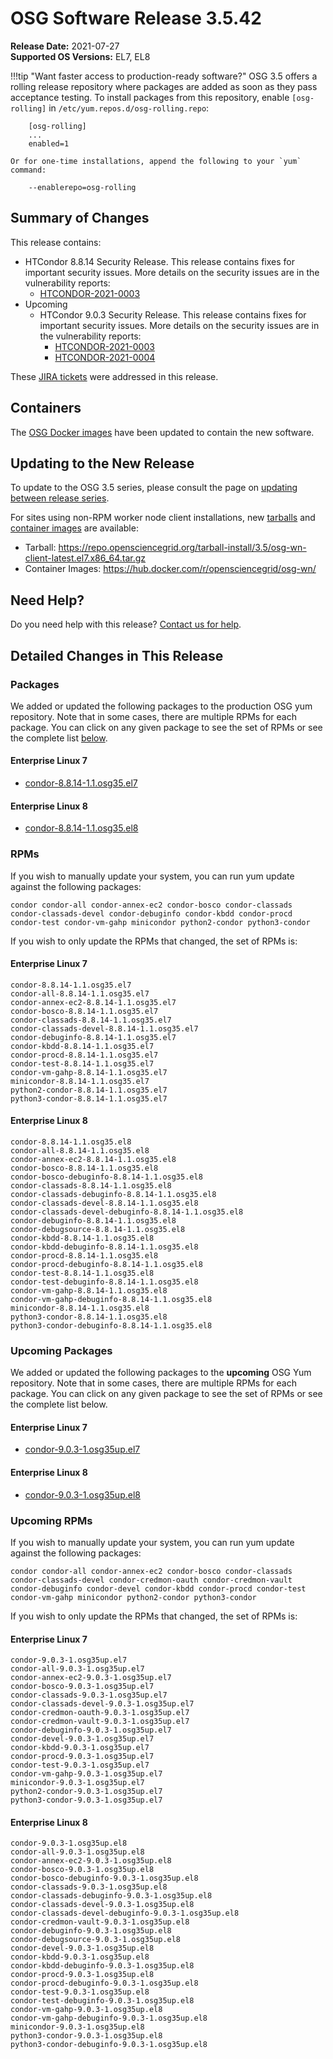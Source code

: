 OSG Software Release 3.5.42
===========================

**Release Date:** 2021-07-27  
**Supported OS Versions:** EL7, EL8

!!!tip "Want faster access to production-ready software?"
    OSG 3.5 offers a rolling release repository where packages are added as soon as they pass acceptance testing.
    To install packages from this repository, enable `[osg-rolling]` in `/etc/yum.repos.d/osg-rolling.repo`:

        [osg-rolling]
        ...
        enabled=1

    Or for one-time installations, append the following to your `yum` command:

        --enablerepo=osg-rolling

Summary of Changes
------------------

This release contains:

-   HTCondor 8.8.14 Security Release. This release contains fixes for important security issues. More details on the security issues are in the vulnerability reports:
    -   [HTCONDOR-2021-0003](http://htcondor.org/security/vulnerabilities/HTCONDOR-2021-0003.html)
-   Upcoming
    -   HTCondor 9.0.3 Security Release. This release contains fixes for important security issues. More details on the security issues are in the vulnerability reports:
        -   [HTCONDOR-2021-0003](http://htcondor.org/security/vulnerabilities/HTCONDOR-2021-0003.html)
        -   [HTCONDOR-2021-0004](http://htcondor.org/security/vulnerabilities/HTCONDOR-2021-0004.html)

These
[JIRA tickets](https://opensciencegrid.atlassian.net/issues/?jql=project%20%3D%20SOFTWARE%20AND%20fixVersion%20in%20(3.5.42%2C3.5.42-upcoming)%20ORDER%20BY%20priority%20DESC%2C%20key%20DESC)
were addressed in this release.

Containers
----------

The [OSG Docker images](https://hub.docker.com/u/opensciencegrid/) have been updated to contain the new software.

Updating to the New Release
---------------------------

To update to the OSG 3.5 series, please consult the page on
[updating between release series](../updating-to-osg-35.md).

For sites using non-RPM worker node client installations, new [tarballs](../../worker-node/install-wn-tarball.md) and
[container images](../../worker-node/using-wn-containers.md) are available:

- Tarball: <https://repo.opensciencegrid.org/tarball-install/3.5/osg-wn-client-latest.el7.x86_64.tar.gz>
- Container Images: <https://hub.docker.com/r/opensciencegrid/osg-wn/>

Need Help?
----------

Do you need help with this release? [Contact us for help](../../common/help.md).

Detailed Changes in This Release
--------------------------------

### Packages

We added or updated the following packages to the production OSG yum repository.
Note that in some cases, there are multiple RPMs for each package.
You can click on any given package to see the set of RPMs or see the complete list [below](#rpms).

#### Enterprise Linux 7

-   [condor-8.8.14-1.1.osg35.el7](https://koji.chtc.wisc.edu/koji/search?match=glob&type=build&terms=condor-8.8.14-1.1.osg35.el7)

#### Enterprise Linux 8

-   [condor-8.8.14-1.1.osg35.el8](https://koji.chtc.wisc.edu/koji/search?match=glob&type=build&terms=condor-8.8.14-1.1.osg35.el8)

### RPMs

If you wish to manually update your system, you can run yum update against the following packages:

    condor condor-all condor-annex-ec2 condor-bosco condor-classads condor-classads-devel condor-debuginfo condor-kbdd condor-procd condor-test condor-vm-gahp minicondor python2-condor python3-condor 

If you wish to only update the RPMs that changed, the set of RPMs is:

#### Enterprise Linux 7

``` file
condor-8.8.14-1.1.osg35.el7
condor-all-8.8.14-1.1.osg35.el7
condor-annex-ec2-8.8.14-1.1.osg35.el7
condor-bosco-8.8.14-1.1.osg35.el7
condor-classads-8.8.14-1.1.osg35.el7
condor-classads-devel-8.8.14-1.1.osg35.el7
condor-debuginfo-8.8.14-1.1.osg35.el7
condor-kbdd-8.8.14-1.1.osg35.el7
condor-procd-8.8.14-1.1.osg35.el7
condor-test-8.8.14-1.1.osg35.el7
condor-vm-gahp-8.8.14-1.1.osg35.el7
minicondor-8.8.14-1.1.osg35.el7
python2-condor-8.8.14-1.1.osg35.el7
python3-condor-8.8.14-1.1.osg35.el7
```

#### Enterprise Linux 8

``` file
condor-8.8.14-1.1.osg35.el8
condor-all-8.8.14-1.1.osg35.el8
condor-annex-ec2-8.8.14-1.1.osg35.el8
condor-bosco-8.8.14-1.1.osg35.el8
condor-bosco-debuginfo-8.8.14-1.1.osg35.el8
condor-classads-8.8.14-1.1.osg35.el8
condor-classads-debuginfo-8.8.14-1.1.osg35.el8
condor-classads-devel-8.8.14-1.1.osg35.el8
condor-classads-devel-debuginfo-8.8.14-1.1.osg35.el8
condor-debuginfo-8.8.14-1.1.osg35.el8
condor-debugsource-8.8.14-1.1.osg35.el8
condor-kbdd-8.8.14-1.1.osg35.el8
condor-kbdd-debuginfo-8.8.14-1.1.osg35.el8
condor-procd-8.8.14-1.1.osg35.el8
condor-procd-debuginfo-8.8.14-1.1.osg35.el8
condor-test-8.8.14-1.1.osg35.el8
condor-test-debuginfo-8.8.14-1.1.osg35.el8
condor-vm-gahp-8.8.14-1.1.osg35.el8
condor-vm-gahp-debuginfo-8.8.14-1.1.osg35.el8
minicondor-8.8.14-1.1.osg35.el8
python3-condor-8.8.14-1.1.osg35.el8
python3-condor-debuginfo-8.8.14-1.1.osg35.el8
```

### Upcoming Packages

We added or updated the following packages to the **upcoming** OSG Yum repository.
Note that in some cases, there are multiple RPMs for each package.
You can click on any given package to see the set of RPMs or see the complete list below.

#### Enterprise Linux 7

-   [condor-9.0.3-1.osg35up.el7](https://koji.chtc.wisc.edu/koji/search?match=glob&type=build&terms=condor-9.0.3-1.osg35up.el7)

#### Enterprise Linux 8

-   [condor-9.0.3-1.osg35up.el8](https://koji.chtc.wisc.edu/koji/search?match=glob&type=build&terms=condor-9.0.3-1.osg35up.el8)

### Upcoming RPMs

If you wish to manually update your system, you can run yum update against the following packages:

    condor condor-all condor-annex-ec2 condor-bosco condor-classads condor-classads-devel condor-credmon-oauth condor-credmon-vault condor-debuginfo condor-devel condor-kbdd condor-procd condor-test condor-vm-gahp minicondor python2-condor python3-condor 

If you wish to only update the RPMs that changed, the set of RPMs is:

#### Enterprise Linux 7

``` file
condor-9.0.3-1.osg35up.el7
condor-all-9.0.3-1.osg35up.el7
condor-annex-ec2-9.0.3-1.osg35up.el7
condor-bosco-9.0.3-1.osg35up.el7
condor-classads-9.0.3-1.osg35up.el7
condor-classads-devel-9.0.3-1.osg35up.el7
condor-credmon-oauth-9.0.3-1.osg35up.el7
condor-credmon-vault-9.0.3-1.osg35up.el7
condor-debuginfo-9.0.3-1.osg35up.el7
condor-devel-9.0.3-1.osg35up.el7
condor-kbdd-9.0.3-1.osg35up.el7
condor-procd-9.0.3-1.osg35up.el7
condor-test-9.0.3-1.osg35up.el7
condor-vm-gahp-9.0.3-1.osg35up.el7
minicondor-9.0.3-1.osg35up.el7
python2-condor-9.0.3-1.osg35up.el7
python3-condor-9.0.3-1.osg35up.el7
```

#### Enterprise Linux 8

``` file
condor-9.0.3-1.osg35up.el8
condor-all-9.0.3-1.osg35up.el8
condor-annex-ec2-9.0.3-1.osg35up.el8
condor-bosco-9.0.3-1.osg35up.el8
condor-bosco-debuginfo-9.0.3-1.osg35up.el8
condor-classads-9.0.3-1.osg35up.el8
condor-classads-debuginfo-9.0.3-1.osg35up.el8
condor-classads-devel-9.0.3-1.osg35up.el8
condor-classads-devel-debuginfo-9.0.3-1.osg35up.el8
condor-credmon-vault-9.0.3-1.osg35up.el8
condor-debuginfo-9.0.3-1.osg35up.el8
condor-debugsource-9.0.3-1.osg35up.el8
condor-devel-9.0.3-1.osg35up.el8
condor-kbdd-9.0.3-1.osg35up.el8
condor-kbdd-debuginfo-9.0.3-1.osg35up.el8
condor-procd-9.0.3-1.osg35up.el8
condor-procd-debuginfo-9.0.3-1.osg35up.el8
condor-test-9.0.3-1.osg35up.el8
condor-test-debuginfo-9.0.3-1.osg35up.el8
condor-vm-gahp-9.0.3-1.osg35up.el8
condor-vm-gahp-debuginfo-9.0.3-1.osg35up.el8
minicondor-9.0.3-1.osg35up.el8
python3-condor-9.0.3-1.osg35up.el8
python3-condor-debuginfo-9.0.3-1.osg35up.el8
```
